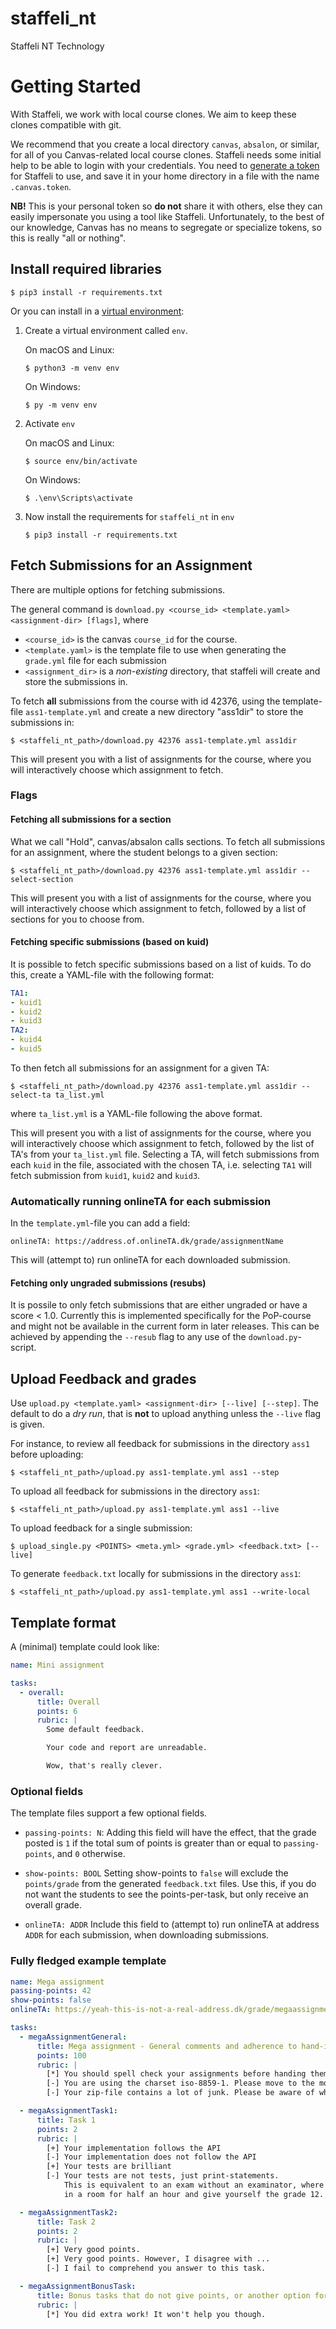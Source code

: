 # staffeli_nt

Staffeli NT Technology


Getting Started
===============

With Staffeli, we work with local course clones. We aim to keep these
clones compatible with git.

We recommend that you create a local directory ``canvas``,
``absalon``, or similar, for all of you Canvas-related local course
clones. Staffeli needs some initial help to be able to login with your
credentials. You need to [generate a
token](https://guides.instructure.com/m/4214/l/40399-how-do-i-obtain-an-api-access-token-for-an-account)
for Staffeli to use, and save it in your home directory in a file with
the name `.canvas.token`.

**NB!** This is your personal token so **do not** share it with others,
else they can easily impersonate you using a tool like Staffeli.
Unfortunately, to the best of our knowledge, Canvas has no means to
segregate or specialize tokens, so this is really "all or nothing".

Install required libraries
--------------------------

    $ pip3 install -r requirements.txt

Or you can install in a [virtual
environment](https://packaging.python.org/guides/installing-using-pip-and-virtual-environments/#creating-a-virtual-environment):

 1. Create a virtual environment called `env`.

    On macOS and Linux:

        $ python3 -m venv env

    On Windows:

        $ py -m venv env

 2. Activate `env`

    On macOS and Linux:

        $ source env/bin/activate

    On Windows:

        $ .\env\Scripts\activate

 3. Now install the requirements for `staffeli_nt` in `env`

        $ pip3 install -r requirements.txt




Fetch Submissions for an Assignment
-----------------------------------
There are multiple options for fetching submissions.

The general command is `download.py <course_id> <template.yaml> <assignment-dir> [flags]`, where
- `<course_id>` is the canvas `course_id` for the course.
- `<template.yaml>` is the template file to use when generating the `grade.yml` file for each submission
- `<assignment_dir>` is a *non-existing* directory, that staffeli will create and store the submissions in.

To fetch **all** submissions from the course with id 42376, using the template-file `ass1-template.yml` and create a new directory "ass1dir" to store the submissions in:

    $ <staffeli_nt_path>/download.py 42376 ass1-template.yml ass1dir

This will present you with a list of assignments for the course, where you will interactively choose which assignment to fetch.

### Flags
#### Fetching all submissions for a section
What we call "Hold", canvas/absalon calls sections.
To fetch all submissions for an assignment, where the student belongs to a given section:

    $ <staffeli_nt_path>/download.py 42376 ass1-template.yml ass1dir --select-section

This will present you with a list of assignments for the course, where you will interactively choose which assignment to fetch, followed by a list of sections for you to choose from.

#### Fetching specific submissions (based on kuid)
It is possible to fetch specific submissions based on a list of kuids.
To do this, create a YAML-file with the following format:

``` yaml
TA1:
- kuid1
- kuid2
- kuid3
TA2:
- kuid4
- kuid5
```

To then fetch all submissions for an assignment for a given TA:

    $ <staffeli_nt_path>/download.py 42376 ass1-template.yml ass1dir --select-ta ta_list.yml

where `ta_list.yml` is a YAML-file following the above format.


This will present you with a list of assignments for the course, where you will interactively choose which assignment to fetch, followed by the list of TA's from your `ta_list.yml` file.
Selecting a TA, will fetch submissions from each `kuid` in the file, associated with the chosen TA, i.e. selecting `TA1` will fetch submission from `kuid1`, `kuid2` and `kuid3`.


### Automatically running onlineTA for each submission
In the `template.yml`-file you can add a field:

`onlineTA: https://address.of.onlineTA.dk/grade/assignmentName`

This will (attempt to) run onlineTA for each downloaded submission.


#### Fetching only ungraded submissions (resubs)
It is possile to only fetch submissions that are either ungraded or have a score < 1.0.
Currently this is implemented specifically for the PoP-course and might not be available in the current form in later releases. 
This can be achieved by appending the `--resub` flag to any use of the `download.py`-script.



Upload Feedback and grades
--------------------------

Use `upload.py <template.yaml> <assignment-dir> [--live] [--step]`.
The default to do a *dry run*, that is **not** to upload anything
unless the `--live` flag is given.

For instance, to review all feedback for submissions in the directory
`ass1` before uploading:

    $ <staffeli_nt_path>/upload.py ass1-template.yml ass1 --step


To upload all feedback for submissions in the directory
`ass1`:

    $ <staffeli_nt_path>/upload.py ass1-template.yml ass1 --live

To upload feedback for a single submission:

    $ upload_single.py <POINTS> <meta.yml> <grade.yml> <feedback.txt> [--live]


To generate `feedback.txt` locally for submissions in the directory `ass1`:

    $ <staffeli_nt_path>/upload.py ass1-template.yml ass1 --write-local


Template format
---------------

A (minimal) template could look like:

```yaml
name: Mini assignment

tasks:
  - overall:
      title: Overall
      points: 6
      rubric: |
        Some default feedback.

        Your code and report are unreadable.

        Wow, that's really clever.
```

### Optional fields

The template files support a few optional fields.

- `passing-points: N`:
Adding this field will have the effect, that the grade posted is `1` if the total sum of points is
greater than or equal to `passing-points`, and `0` otherwise.
- `show-points: BOOL`
Setting show-points to `false` will exclude the `points/grade` from the generated `feedback.txt` files.
Use this, if you do not want the students to see the points-per-task, but only receive an overall grade.

- `onlineTA: ADDR`
Include this field to (attempt to) run onlineTA at address `ADDR` for each submission, when downloading submissions.


### Fully fledged example template
```yaml
name: Mega assignment
passing-points: 42
show-points: false
onlineTA: https://yeah-this-is-not-a-real-address.dk/grade/megaassignment

tasks:
  - megaAssignmentGeneral:
      title: Mega assignment - General comments and adherence to hand-in format requirements
      points: 100
      rubric: |
        [*] You should spell check your assignments before handing them in
        [-] You are using the charset iso-8859-1. Please move to the modern age.
        [-] Your zip-file contains a lot of junk. Please be aware of what you hand in.

  - megaAssignmentTask1:
      title: Task 1
      points: 2
      rubric: |
        [+] Your implementation follows the API
        [-] Your implementation does not follow the API
        [+] Your tests are brilliant
        [-] Your tests are not tests, just print-statements.
            This is equivalent to an exam without an examinator, where you shout
            in a room for half an hour and give yourself the grade 12.

  - megaAssignmentTask2:
      title: Task 2
      points: 2
      rubric: |
        [+] Very good points.
        [+] Very good points. However, I disagree with ...
        [-] I fail to comprehend you answer to this task.

  - megaAssignmentBonusTask:
      title: Bonus tasks that do not give points, or another option for general comments
      rubric: |
        [*] You did extra work! It won't help you though.
```
